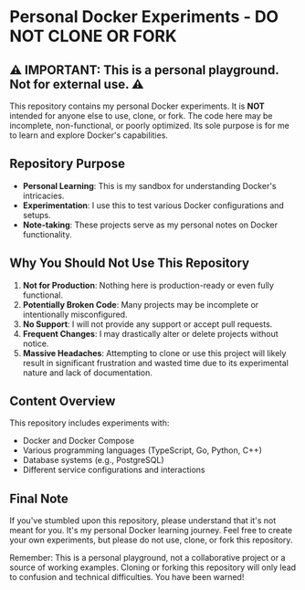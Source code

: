 # Personal Docker Experiments - DO NOT CLONE OR FORK

## ⚠️ IMPORTANT: This is a personal playground. Not for external use. ⚠️

This repository contains my personal Docker experiments. It is **NOT** intended for anyone else to use, clone, or fork. The code here may be incomplete, non-functional, or poorly optimized. Its sole purpose is for me to learn and explore Docker's capabilities.

## Repository Purpose

- **Personal Learning**: This is my sandbox for understanding Docker's intricacies.
- **Experimentation**: I use this to test various Docker configurations and setups.
- **Note-taking**: These projects serve as my personal notes on Docker functionality.

## Why You Should Not Use This Repository

1. **Not for Production**: Nothing here is production-ready or even fully functional.
2. **Potentially Broken Code**: Many projects may be incomplete or intentionally misconfigured.
3. **No Support**: I will not provide any support or accept pull requests.
4. **Frequent Changes**: I may drastically alter or delete projects without notice.
5. **Massive Headaches**: Attempting to clone or use this project will likely result in significant frustration and wasted time due to its experimental nature and lack of documentation.

## Content Overview

This repository includes experiments with:

- Docker and Docker Compose
- Various programming languages (TypeScript, Go, Python, C++)
- Database systems (e.g., PostgreSQL)
- Different service configurations and interactions

## Final Note

If you've stumbled upon this repository, please understand that it's not meant for you. It's my personal Docker learning journey. Feel free to create your own experiments, but please do not use, clone, or fork this repository.

Remember: This is a personal playground, not a collaborative project or a source of working examples. Cloning or forking this repository will only lead to confusion and technical difficulties. You have been warned!
